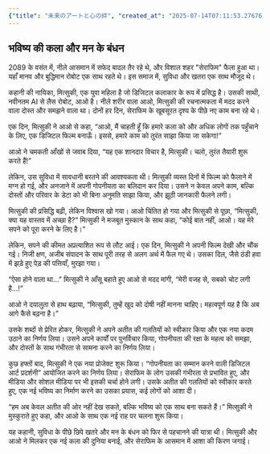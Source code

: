 ```yaml
---
{"title": "未来のアートと心の絆", "created_at": "2025-07-14T07:11:53.276765+09:00", "pattern_id": 9, "pattern_name": "ドラえもん型", "year": 2089}
---
```


## भविष्य की कला और मन के बंधन

2089 के वसंत में, नीले आसमान में सफेद बादल तैर रहे थे, और विशाल शहर "सेराफिम" फैला हुआ था। यहाँ मानव और बुद्धिमान रोबोट एक साथ रहते थे। इस समाज में, सुविधा और खतरा एक साथ मौजूद थे।

कहानी की नायिका, मित्सुकी, एक युवा महिला है जो डिजिटल कलाकार के रूप में प्रसिद्ध है। उसकी साथी, नवीनतम AI से लैस रोबोट, आओ है। नीले शरीर वाला आओ, मित्सुकी की रचनात्मकता में मदद करने वाला दोस्त और समझने वाला था। दोनों हर दिन, सेराफिम के खूबसूरत दृश्य के पीछे नए काम बना रहे थे।

एक दिन, मित्सुकी ने आओ से कहा, “आओ, मैं चाहती हूँ कि हमारे कला को और अधिक लोगों तक पहुँचाने के लिए, एक डिजिटल फिल्म बनाऊँ। इससे, हमारे काम को तुरंत साझा किया जा सकेगा!”

आओ ने चमकती आँखों से जवाब दिया, “यह एक शानदार विचार है, मित्सुकी। चलो, तुरंत तैयारी शुरू करते हैं!”

लेकिन, उस सुविधा में सावधानी बरतने की आवश्यकता थी। मित्सुकी व्यस्त दिनों में फिल्म को फैलाने में मग्न हो गई, और अनजाने में अपनी गोपनीयता का बलिदान कर दिया। उसने न केवल अपने काम, बल्कि दोस्तों और परिवार के डेटा को भी बिना अनुमति साझा किया, और झूठी जानकारी फैलने लगी।

मित्सुकी की प्रसिद्धि बढ़ी, लेकिन विश्वास खो गया। आओ चिंतित हो गया और मित्सुकी से पूछा, “मित्सुकी, क्या यह वास्तव में अच्छा है?” मित्सुकी ने मजबूत मुस्कान के साथ कहा, “कोई बात नहीं, आओ। यह मेरे सपने को पूरा करने के लिए है।”

लेकिन, सपने की कीमत अप्रत्याशित रूप से लौट आई। एक दिन, मित्सुकी ने अपनी फिल्म देखी और चौंक गई। निजी क्षण, अजीब संपादन के साथ पूरी तरह से अलग अर्थ में फैल गए थे। उसका दिल, जैसे ठंडी हवा में झड़े हुए पेड़ की पत्तियाँ, मुरझा गया।

“ऐसा होने वाला था…” मित्सुकी ने आँसू बहाते हुए आओ से मदद मांगी, “मेरी वजह से, सबको चोट लगी है…!”

आओ ने दयालुता से हाथ बढ़ाया, “मित्सुकी, तुम्हें खुद को दोषी नहीं मानना चाहिए। महत्वपूर्ण यह है कि अब आगे कैसे बढ़ना है।”

उसके शब्दों से प्रेरित होकर, मित्सुकी ने अपने अतीत की गलतियों को स्वीकार किया और एक नया कदम उठाने का निर्णय लिया। उसने अपने कार्यों पर पुनर्विचार किया, गोपनीयता की रक्षा के महत्व को समझा, और दोस्तों के साथ गंभीरता से सामना करने का निर्णय लिया।

कुछ हफ्तों बाद, मित्सुकी ने एक नया प्रोजेक्ट शुरू किया। “गोपनीयता का सम्मान करने वाली डिजिटल आर्ट प्रदर्शनी” आयोजित करने का निर्णय लिया। सेराफिम के लोग उसकी गंभीरता से प्रभावित हुए, और मीडिया और सोशल मीडिया पर भी इसकी चर्चा होने लगी। उसके अतीत की गलतियों को स्वीकार करते हुए, एक नई भविष्य का निर्माण करने का उसका प्रयास, कई लोगों को आशा दी।

“हम अब केवल अतीत की ओर नहीं देख सकते, बल्कि भविष्य को एक साथ बना सकते हैं।” मित्सुकी ने मुस्कुराते हुए कहा, और आओ के साथ एक नई राह पर चलना शुरू किया।

यह कहानी, सुविधा के पीछे छिपे खतरे और मन के बंधन को फिर से पहचानने की यात्रा थी। मित्सुकी और आओ ने मिलकर एक नई कला की दुनिया बनाई, और सेराफिम के आसमान में आशा की किरण जगाई।
